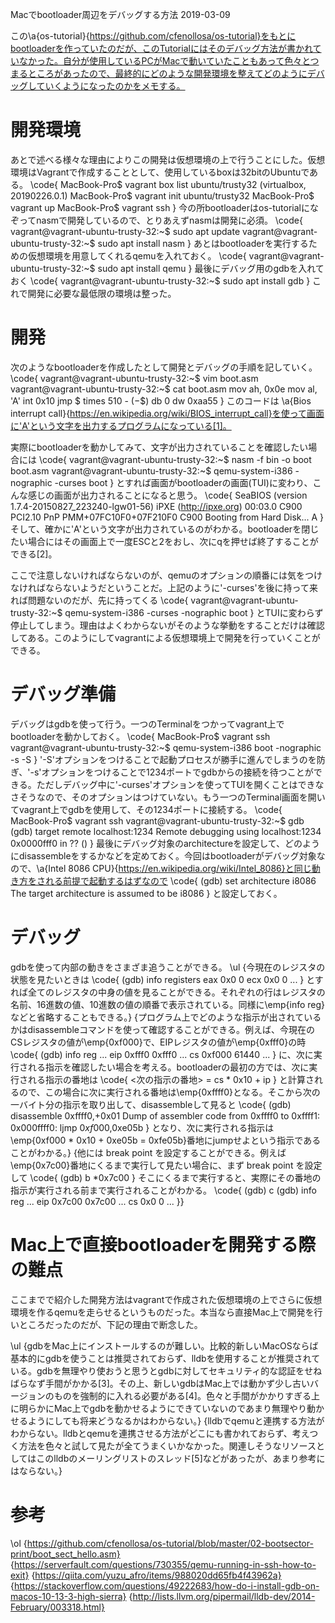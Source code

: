 Macでbootloader周辺をデバッグする方法
2019-03-09


この\a{os-tutorial}{https://github.com/cfenollosa/os-tutorial}をもとにbootloaderを作っていたのだが、このTutorialにはそのデバッグ方法が書かれていなかった。自分が使用しているPCがMacで動いていたこともあって色々とつまるところがあったので、最終的にどのような開発環境を整えてどのようにデバッグしていくようになったのかをメモする。


# 開発環境


あとで述べる様々な理由によりこの開発は仮想環境の上で行うことにした。仮想環境はVagrantで作成することとして、使用しているboxは32bitのUbuntuである。
\code{
MacBook-Pro$ vagrant box list
ubuntu/trusty32 (virtualbox, 20190226.0.1)
MacBook-Pro$ vagrant init ubuntu/trusty32
MacBook-Pro$ vagrant up
MacBook-Pro$ vagrant ssh
}
今の所bootloaderはos-tutorialになぞってnasmで開発しているので、とりあえずnasmは開発に必須。
\code{
vagrant@vagrant-ubuntu-trusty-32:~$ sudo apt update
vagrant@vagrant-ubuntu-trusty-32:~$ sudo apt install nasm
}
あとはbootloaderを実行するための仮想環境を用意してくれるqemuを入れておく。
\code{
vagrant@vagrant-ubuntu-trusty-32:~$ sudo apt install qemu
}
最後にデバッグ用のgdbを入れておく
\code{
vagrant@vagrant-ubuntu-trusty-32:~$ sudo apt install gdb
}
これで開発に必要な最低限の環境は整った。


# 開発


次のようなbootloaderを作成したとして開発とデバッグの手順を記していく。
\code{
vagrant@vagrant-ubuntu-trusty-32:~$ vim boot.asm
vagrant@vagrant-ubuntu-trusty-32:~$ cat boot.asm
mov ah, 0x0e
mov al, 'A'
int 0x10
jmp $
times 510 - ($-$$) db 0
dw 0xaa55
}
このコードは \a{Bios interrupt call}{https://en.wikipedia.org/wiki/BIOS_interrupt_call}を使って画面に'A'という文字を出力するプログラムになっている[1]。


実際にbootloaderを動かしてみて、文字が出力されていることを確認したい場合には
\code{
vagrant@vagrant-ubuntu-trusty-32:~$ nasm -f bin -o boot boot.asm
vagrant@vagrant-ubuntu-trusty-32:~$ qemu-system-i386 -nographic -curses boot
}
とすれば画面がbootloaderの画面(TUI)に変わり、こんな感じの画面が出力されることになると思う。
\code{
SeaBIOS (version 1.7.4-20150827_223240-lgw01-56)
iPXE (http://ipxe.org) 00:03.0 C900 PCI2.10 PnP PMM+07FC10F0+07F210F0 C900
Booting from Hard Disk...
A
}
そして、確かに'A'という文字が出力されているのがわかる。bootloaderを閉じたい場合にはその画面上で一度ESCと2をおし、次にqを押せば終了することができる[2]。


ここで注意しないければならないのが、qemuのオプションの順番には気をつけなければならないようだということだ。上記のように'-curses'を後に持って来れば問題ないのだが、先に持ってくる
\code{
vagrant@vagrant-ubuntu-trusty-32:~$ qemu-system-i386 -curses -nographic boot
}
とTUIに変わらず停止してしまう。理由はよくわからないがそのような挙動をすることだけは確認してある。このようにしてvagrantによる仮想環境上で開発を行っていくことができる。


# デバッグ準備


デバッグはgdbを使って行う。一つのTerminalをつかってvagrant上でbootloaderを動かしておく。
\code{
MacBook-Pro$ vagrant ssh
vagrant@vagrant-ubuntu-trusty-32:~$ qemu-system-i386 boot -nographic -s -S
}
'-S'オプションをつけることで起動プロセスが勝手に進んでしまうのを防ぎ、'-s'オプションをつけることで1234ポートでgdbからの接続を待つことができる。ただしデバッグ中に'-curses'オプションを使ってTUIを開くことはできなさそうなので、そのオプションはつけていない。もう一つのTerminal画面を開いてvagrant上でgdbを使用して、その1234ポートに接続する。
\code{
MacBook-Pro$ vagrant ssh
vagrant@vagrant-ubuntu-trusty-32:~$ gdb
(gdb) target remote localhost:1234
Remote debugging using localhost:1234
0x0000fff0 in ?? ()
}
最後にデバッグ対象のarchitectureを設定して、どのようにdisassembleをするかなどを定めておく。今回はbootloaderがデバッグ対象なので、\a{Intel 8086 CPU}{https://en.wikipedia.org/wiki/Intel_8086}と同じ動き方をされる前提で起動するはずなので
\code{
(gdb) set architecture i8086
The target architecture is assumed to be i8086
}
と設定しておく。


# デバッグ


gdbを使って内部の動きをさまざま追うことができる。
\ul
{今現在のレジスタの状態を見たいときは
\code{
(gdb) info registers
eax            0x0	0
ecx            0x0	0
...
}
とすれば全てのレジスタの中身の値を見ることができる。それぞれの行はレジスタの名前、16進数の値、10進数の値の順番で表示されている。同様に\emp{info reg}などと省略することもできる。}
{プログラム上でどのような指示が出されているかはdisassembleコマンドを使って確認することができる。例えば、今現在のCSレジスタの値が\emp{0xf000}で、EIPレジスタの値が\emp{0xfff0}の時
\code{
(gdb) info reg
...
eip            0xfff0	0xfff0
...
cs             0xf000	61440
...
}
に、次に実行される指示を確認したい場合を考える。bootloaderの最初の方では、次に実行される指示の番地は
\code{
<次の指示の番地> = cs * 0x10 + ip
}
と計算されるので、この場合に次に実行される番地は\emp{0xffff0}となる。そこから次の一バイト分の指示を取り出して、disassembleして見ると
\code{
(gdb) disassemble 0xffff0,+0x01
Dump of assembler code from 0xffff0 to 0xffff1:
   0x000ffff0:	ljmp   $0xf000,$0xe05b
}
となり、次に実行される指示は\emp{0xf000 * 0x10 + 0xe05b = 0xfe05b}番地にjumpせよという指示であることがわかる。}
{他には break point を設定することができる。例えば\emp{0x7c00}番地にくるまで実行して見たい場合に、まず break point を設定して
\code{
(gdb) b *0x7c00
}
そこにくるまで実行すると、実際にその番地の指示が実行される前まで実行されることがわかる。
\code{
(gdb) c
(gdb) info reg
...
eip            0x7c00	0x7c00
...
cs             0x0	0
...
}}


# Mac上で直接bootloaderを開発する際の難点


ここまでで紹介した開発方法はvagrantで作成された仮想環境の上でさらに仮想環境を作るqemuを走らせるというものだった。本当なら直接Mac上で開発を行いところだったのだが、下記の理由で断念した。


\ul
{gdbをMac上にインストールするのが難しい。比較的新しいMacOSならば基本的にgdbを使うことは推奨されておらず、lldbを使用することが推奨されている。gdbを無理やり使おうと思うとgdbに対してセキュリティ的な認証をせねばらなず手間がかかる[3]。その上、新しいgdbはMac上では動かず少し古いバージョンのものを強制的に入れる必要がある[4]。色々と手間がかかりすぎる上に明らかにMac上でgdbを動かせるようにできていないのであまり無理やり動かせるようにしても将来どうなるかはわからない。}
{lldbでqemuと連携する方法がわからない。lldbとqemuを連携させる方法がどこにも書かれておらず、考えつく方法を色々と試して見たが全てうまくいかなかった。関連しそうなリソースとしてはこのlldbのメーリングリストのスレッド[5]などがあったが、あまり参考にはならない。}


# 参考


\ol
{https://github.com/cfenollosa/os-tutorial/blob/master/02-bootsector-print/boot_sect_hello.asm}
{https://serverfault.com/questions/730355/qemu-running-in-ssh-how-to-exit}
{https://qiita.com/yuzu_afro/items/988020dd65fb4f43962a}
{https://stackoverflow.com/questions/49222683/how-do-i-install-gdb-on-macos-10-13-3-high-sierra}
{http://lists.llvm.org/pipermail/lldb-dev/2014-February/003318.html}

